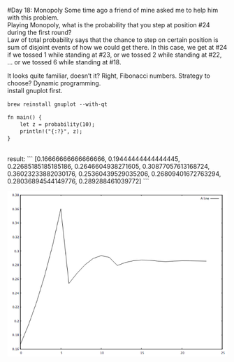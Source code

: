 #Day 18: Monopoly
Some time ago a friend of mine asked me to help him with this problem.
<br>
Playing Monopoly, what is the probability that you step at position #24 during the first round?
<br>
Law of total probability says that the chance to step on certain position is sum of disjoint events of how we could get there. In this case, we get at #24 if we tossed 1 while standing at #23, or we tossed 2 while standing at #22, … or we tossed 6 while standing at #18.
<br>

It looks quite familiar, doesn’t it? Right, Fibonacci numbers. Strategy to choose? Dynamic programming.
<br>
install gnuplot first.
```
brew reinstall gnuplot --with-qt
```

```
fn main() {
    let z = probability(10);
    println!("{:?}", z);
}
```
<br>
result:
```
[0.16666666666666666, 0.19444444444444445, 0.22685185185185186, 0.2646604938271605, 0.30877057613168724, 0.36023233882030176, 0.25360439529035206, 0.26809401672763294, 0.28036894544149776, 0.289288461039772]
```

![Alt text](monopoly.png?raw=true "Monopoly")
